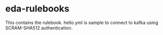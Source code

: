 # eda-rulebooks

This contains the rulebook. hello.yml is sample to connect to kafka using SCRAM-SHA512 authentication.
